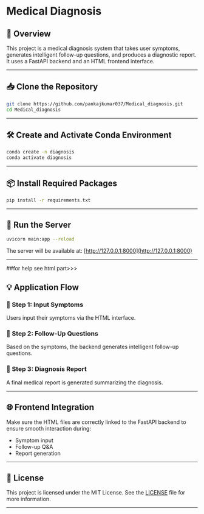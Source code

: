 # Medical Diagnosis

## 🧠 Overview
This project is a medical diagnosis system that takes user symptoms, generates intelligent follow-up questions, and produces a diagnostic report. It uses a FastAPI backend and an HTML frontend interface.

---

## 📥 Clone the Repository

```bash
git clone https://github.com/pankajkumar037/Medical_diagnosis.git
cd Medical_diagnosis
```

---

## 🛠️ Create and Activate Conda Environment

```bash
conda create -n diagnosis
conda activate diagnosis
```

---

## 📦 Install Required Packages

```bash
pip install -r requirements.txt
```

---

## 🚀 Run the Server

```bash
uvicorn main:app --reload
```

The server will be available at: [http://127.0.0.1:8000](http://127.0.0.1:8000)

---
##for help see html part>>>

## 💡 Application Flow

### 🔹 Step 1: Input Symptoms
Users input their symptoms via the HTML interface.

### 🔹 Step 2: Follow-Up Questions
Based on the symptoms, the backend generates intelligent follow-up questions.

### 🔹 Step 3: Diagnosis Report
A final medical report is generated summarizing the diagnosis.

---

## 🌐 Frontend Integration

Make sure the HTML files are correctly linked to the FastAPI backend to ensure smooth interaction during:

- Symptom input
- Follow-up Q&A
- Report generation

---



## 📄 License

This project is licensed under the MIT License. See the [LICENSE](LICENSE) file for more information.

---
